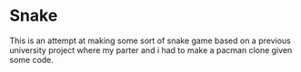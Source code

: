 # Snake
This is an attempt at making some sort of snake game 
based on a previous university project where my parter
and i had to make a pacman clone given some code.
